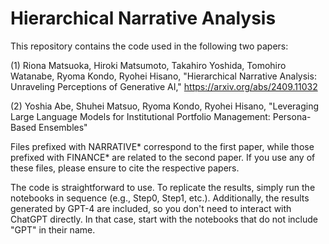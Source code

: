 # Hierarchical Narrative Analysis
This repository contains the code used in the following two papers:

(1) Riona Matsuoka, Hiroki Matsumoto, Takahiro Yoshida, Tomohiro Watanabe, Ryoma Kondo, Ryohei Hisano, "Hierarchical Narrative Analysis: Unraveling Perceptions of Generative AI," https://arxiv.org/abs/2409.11032

(2) Yoshia Abe, Shuhei Matsuo, Ryoma Kondo, Ryohei Hisano, "Leveraging Large Language Models for Institutional Portfolio Management: Persona-Based Ensembles"

Files prefixed with NARRATIVE* correspond to the first paper, while those prefixed with FINANCE* are related to the second paper. If you use any of these files, please ensure to cite the respective papers.

The code is straightforward to use. To replicate the results, simply run the notebooks in sequence (e.g., Step0, Step1, etc.). Additionally, the results generated by GPT-4 are included, so you don't need to interact with ChatGPT directly. In that case, start with the notebooks that do not include "GPT" in their name.

##
